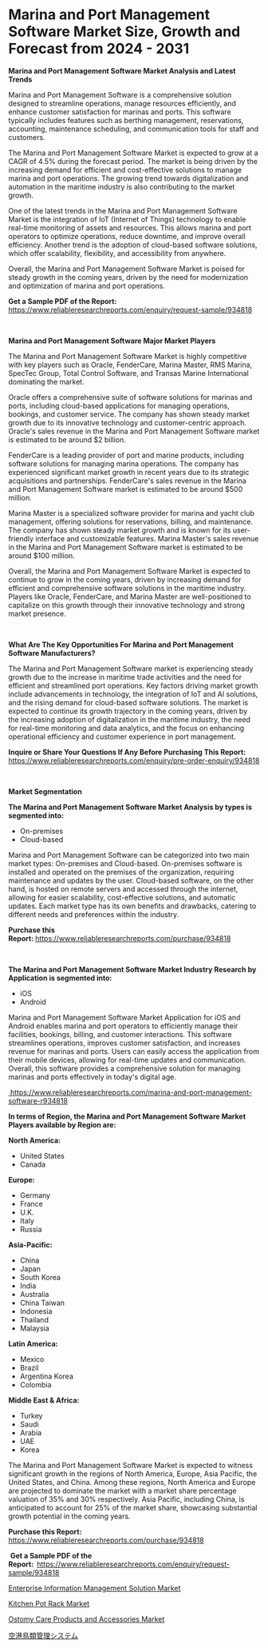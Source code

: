 <p><h1>Marina and Port Management Software Market Size, Growth and Forecast from 2024 - 2031</h1></p><p><strong>Marina and Port Management Software Market Analysis and Latest Trends</strong></p>
<p><p>Marina and Port Management Software is a comprehensive solution designed to streamline operations, manage resources efficiently, and enhance customer satisfaction for marinas and ports. This software typically includes features such as berthing management, reservations, accounting, maintenance scheduling, and communication tools for staff and customers.</p><p>The Marina and Port Management Software Market is expected to grow at a CAGR of 4.5% during the forecast period. The market is being driven by the increasing demand for efficient and cost-effective solutions to manage marina and port operations. The growing trend towards digitalization and automation in the maritime industry is also contributing to the market growth.</p><p>One of the latest trends in the Marina and Port Management Software Market is the integration of IoT (Internet of Things) technology to enable real-time monitoring of assets and resources. This allows marina and port operators to optimize operations, reduce downtime, and improve overall efficiency. Another trend is the adoption of cloud-based software solutions, which offer scalability, flexibility, and accessibility from anywhere.</p><p>Overall, the Marina and Port Management Software Market is poised for steady growth in the coming years, driven by the need for modernization and optimization of marina and port operations.</p></p>
<p><strong>Get a Sample PDF of the Report:&nbsp;</strong> <a href="https://www.reliableresearchreports.com/enquiry/request-sample/934818">https://www.reliableresearchreports.com/enquiry/request-sample/934818</a></p>
<p>&nbsp;</p>
<p><strong>Marina and Port Management Software Major Market Players</strong></p>
<p><p>The Marina and Port Management Software Market is highly competitive with key players such as Oracle, FenderCare, Marina Master, RMS Marina, SpecTec Group, Total Control Software, and Transas Marine International dominating the market. </p><p>Oracle offers a comprehensive suite of software solutions for marinas and ports, including cloud-based applications for managing operations, bookings, and customer service. The company has shown steady market growth due to its innovative technology and customer-centric approach. Oracle's sales revenue in the Marina and Port Management Software market is estimated to be around $2 billion.</p><p>FenderCare is a leading provider of port and marine products, including software solutions for managing marina operations. The company has experienced significant market growth in recent years due to its strategic acquisitions and partnerships. FenderCare's sales revenue in the Marina and Port Management Software market is estimated to be around $500 million.</p><p>Marina Master is a specialized software provider for marina and yacht club management, offering solutions for reservations, billing, and maintenance. The company has shown steady market growth and is known for its user-friendly interface and customizable features. Marina Master's sales revenue in the Marina and Port Management Software market is estimated to be around $100 million.</p><p>Overall, the Marina and Port Management Software Market is expected to continue to grow in the coming years, driven by increasing demand for efficient and comprehensive software solutions in the maritime industry. Players like Oracle, FenderCare, and Marina Master are well-positioned to capitalize on this growth through their innovative technology and strong market presence.</p></p>
<p>&nbsp;</p>
<p><strong>What Are The Key Opportunities For Marina and Port Management Software Manufacturers?</strong></p>
<p><p>The Marina and Port Management Software market is experiencing steady growth due to the increase in maritime trade activities and the need for efficient and streamlined port operations. Key factors driving market growth include advancements in technology, the integration of IoT and AI solutions, and the rising demand for cloud-based software solutions. The market is expected to continue its growth trajectory in the coming years, driven by the increasing adoption of digitalization in the maritime industry, the need for real-time monitoring and data analytics, and the focus on enhancing operational efficiency and customer experience in port management.</p></p>
<p><strong>Inquire or Share Your Questions If Any Before Purchasing This Report:</strong> <a href="https://www.reliableresearchreports.com/enquiry/pre-order-enquiry/934818">https://www.reliableresearchreports.com/enquiry/pre-order-enquiry/934818</a></p>
<p>&nbsp;</p>
<p><strong>Market Segmentation</strong></p>
<p><strong>The Marina and Port Management Software Market Analysis by types is segmented into:</strong></p>
<p><ul><li>On-premises</li><li>Cloud-based</li></ul></p>
<p><p>Marina and Port Management Software can be categorized into two main market types: On-premises and Cloud-based. On-premises software is installed and operated on the premises of the organization, requiring maintenance and updates by the user. Cloud-based software, on the other hand, is hosted on remote servers and accessed through the internet, allowing for easier scalability, cost-effective solutions, and automatic updates. Each market type has its own benefits and drawbacks, catering to different needs and preferences within the industry.</p></p>
<p><strong>Purchase this Report:&nbsp;</strong><a href="https://www.reliableresearchreports.com/purchase/934818">https://www.reliableresearchreports.com/purchase/934818</a></p>
<p>&nbsp;</p>
<p><strong>The Marina and Port Management Software Market Industry Research by Application is segmented into:</strong></p>
<p><ul><li>iOS</li><li>Android</li></ul></p>
<p><p>Marina and Port Management Software Market Application for iOS and Android enables marina and port operators to efficiently manage their facilities, bookings, billing, and customer interactions. This software streamlines operations, improves customer satisfaction, and increases revenue for marinas and ports. Users can easily access the application from their mobile devices, allowing for real-time updates and communication. Overall, this software provides a comprehensive solution for managing marinas and ports effectively in today's digital age.</p></p>
<p><a href="https://www.reliableresearchreports.com/marina-and-port-management-software-r934818">&nbsp;https://www.reliableresearchreports.com/marina-and-port-management-software-r934818</a></p>
<p><strong>In terms of Region, the Marina and Port Management Software Market Players available by Region are:</strong></p>
<p>
    <p> <strong> North America: </strong>
        <ul>
            <li>United States</li>
            <li>Canada</li>
        </ul>
        </p> 
    <p> <strong> Europe: </strong>
        <ul>
            <li>Germany</li>
            <li>France</li>
            <li>U.K.</li>
            <li>Italy</li>
            <li>Russia</li>
        </ul>
        </p> 
    <p> <strong> Asia-Pacific: </strong>
        <ul>
            <li>China</li>
            <li>Japan</li>
            <li>South Korea</li>
            <li>India</li>
            <li>Australia</li>
            <li>China Taiwan</li>
            <li>Indonesia</li>
            <li>Thailand</li>
            <li>Malaysia</li>
        </ul>
        </p> 
    <p> <strong> Latin America: </strong>
        <ul>
            <li>Mexico</li>
            <li>Brazil</li>
            <li>Argentina Korea</li>
            <li>Colombia</li>
        </ul>
        </p> 
    <p> <strong> Middle East & Africa: </strong>
        <ul>
            <li>Turkey</li>
            <li>Saudi</li>
            <li>Arabia</li>
            <li>UAE</li>
            <li>Korea</li>
        </ul>
    </p>
    </p>
<p><p>The Marina and Port Management Software Market is expected to witness significant growth in the regions of North America, Europe, Asia Pacific, the United States, and China. Among these regions, North America and Europe are projected to dominate the market with a market share percentage valuation of 35% and 30% respectively. Asia Pacific, including China, is anticipated to account for 25% of the market share, showcasing substantial growth potential in the coming years.</p></p>
<p><strong>Purchase this Report: </strong><a href="https://www.reliableresearchreports.com/purchase/934818">https://www.reliableresearchreports.com/purchase/934818</a></p>
<p>&nbsp;<strong>Get a Sample PDF of the Report:&nbsp;&nbsp;</strong><a href="https://www.reliableresearchreports.com/enquiry/request-sample/934818">https://www.reliableresearchreports.com/enquiry/request-sample/934818</a></p>
<p><strong></strong></p>
<p><p><a href="https://github.com/RoccoManning/Market-Research-Report-List-4/blob/main/enterprise-information-management-solution-market.md">Enterprise Information Management Solution Market</a></p><p><a href="https://www.linkedin.com/pulse/kitchen-pot-rack-market-key-successful-business-strategy-oammf">Kitchen Pot Rack Market</a></p><p><a href="https://www.linkedin.com/pulse/ostomy-care-products-accessories-market-competitive-analysis-6czuf">Ostomy Care Products and Accessories Market</a></p><p><a href="https://github.com/oqxogxyvqe90775/Market-Research-Report-List-2/blob/main/894953356295.md">空港鳥類管理システム</a></p></p>